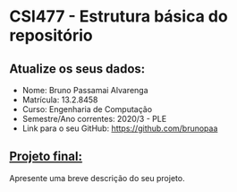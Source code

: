 # CSI477 - Estrutura básica do repositório

## Atualize os seus dados:

- Nome: Bruno Passamai Alvarenga
- Matrícula: 13.2.8458 
- Curso: Engenharia de Computação
- Semestre/Ano correntes: 2020/3 - PLE
- Link para o seu GitHub: https://github.com/brunopaa

## [Projeto final:](./Projeto/README.md) 

Apresente uma breve descrição do seu projeto.

